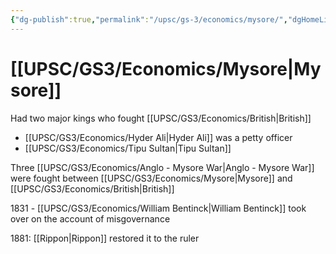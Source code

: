```yaml
---
{"dg-publish":true,"permalink":"/upsc/gs-3/economics/mysore/","dgHomeLink":true,"dgPassFrontmatter":false}
---
```


# [[UPSC/GS3/Economics/Mysore|Mysore]]
Had two major kings who fought [[UPSC/GS3/Economics/British|British]]
- [[UPSC/GS3/Economics/Hyder Ali|Hyder Ali]] was a petty officer 
- [[UPSC/GS3/Economics/Tipu Sultan|Tipu Sultan]] 

Three [[UPSC/GS3/Economics/Anglo - Mysore War|Anglo - Mysore War]] were fought between [[UPSC/GS3/Economics/Mysore|Mysore]] and [[UPSC/GS3/Economics/British|British]]

1831 - [[UPSC/GS3/Economics/William Bentinck|William Bentinck]] took over on the account of misgovernance

1881: [[Rippon|Rippon]] restored it to the ruler